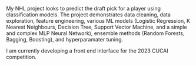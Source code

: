 My NHL project looks to predict the draft pick for a player using classification models. The project demonstrates data cleaning, data exploration, feature engineering, various ML models (Logistic Regression, K Nearest Neighbours, Decision Tree, Support Vector Machine, and a simple and complex MLP Neural Network), ensemble methods (Random Forests, Bagging, Boosting), and hyperparamater tuning. 

I am currently developing a front end interface for the 2023 CUCAI competition.
